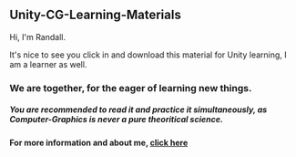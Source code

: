 ## Unity-CG-Learning-Materials
Hi, I'm Randall.

It's nice to see you click in and download this material for Unity learning, I am a learner as well.

### We are together, for the eager of learning new things.

##### You are recommended to read it and practice it simultaneously, as Computer-Graphics is never a pure theoritical science.
#### For more information and about me, [click here](http://101.200.53.98/)
